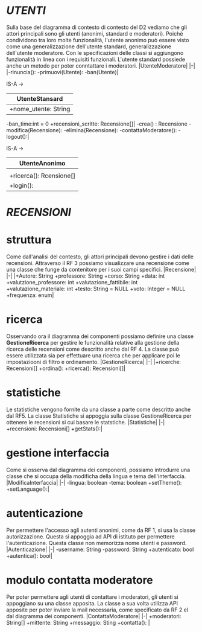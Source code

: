 # *UTENTI*
Sulla base del diagramma di contesto di contesto del D2 vediamo che gli attori principali sono gli utenti (anonimi, standard e moderatori).
Poichè condividono tra loro molte funzionalità, l'utente anonimo può essere visto come una generalizzazione dell'utente standard, generalizzazione dell'utente moderatore.
Con le specificazioni delle classi si aggiungono funzionalità in linea con i requisiti funzionali. L'utente standard possiede anche un metodo per poter conntattare i moderatori.
|UtenteModeratore|
|-|
|-rinuncia():
-primuovi(Utente):
-ban(Utente)|

IS-A ->

|UtenteStansard|
|-|
|+nome_utente: String
-ban_time:int = 0
+recensioni_scritte: Recensione[]|
-crea() : Recensione
-modifica(Recensione):
-elimina(Recensione):
-contattaModeratore():
-logout():|

IS-A ->

|UtenteAnonimo|
|-|
||
|+ricerca(): Rcensione[] 
+login():|

# *RECENSIONI*
# struttura
Come dall'analisi del contesto, gli attori principali devono gestire i dati delle recensioni. 
Attraverso il RF 3 possiamo visualizzare una recensione come una classe che funge da contenitore per i suoi campi specifici.
|Recensione|
|-|
|+Autore: String
+professore: String
+corso: String
+data: int
+valutzione_professore: int 
+valutazione_fattibile: int 
+valutazione_materiale: int
+testo: String = NULL
+voto: Integer = NULL
+frequenza: enum|

# ricerca
Osservando ora il diagramma dei componenti possiamo definire una classe **GestioneRicerca** per gestire le funzionalità relative alla gestione della ricerca delle recensioni come 
descritto anche dal RF 4. La classe può essere utilizzata sia per effettuare una ricerca che per applicare poi le impostaziooni di filtro e ordinamento.
|GestioneRicerca|
|-|
|+ricerche: Recensioni[]
+ordina():
+ricerca(): Recensioni[]|

# statistiche
Le statistiche vengono fornite da una classe a parte come descritto anche dal RF5. La classe Statistiche si appoggia sulla classe GestioneRicerca per ottenere le recensioni si cui basare le statstiche. 
|Statistiche|
|-|
+recensioni: Recensioni[]
+getStats():|

# gestione interfaccia
Come si osserva dal diagramma dei componenti, possiamo introdurre una classe che si occupa della modificha della lingua e tema dell'interfaccia.
|ModificaInterfaccia|
|-|
-lingua: boolean
-tema: boolean
+setTheme():
+setLanguage():|

# autenticazione
Per permettere l'accesso agli autenti anonimi, come da RF 1, si usa la classe autorizzazione. Questa si appoggia ad API di istituto per permettere l'autenticazione. Questa classe non memorizza nome utenti e password.
|Autenticazione|
|-|
-username: String
-password: String
+autenticato: bool
+autentica(): bool|

# modulo contatta moderatore
Per poter permettere agli utenti di contattare i moderatori, gli utenti si appoggiano su una classe apposita. La classe a sua volta utilizza API apposite per poter inviare la mail necessaria, come specificato da RF 2 el dal diagramma dei componenti. 
|ContattaModeratore|
|-|
+moderatori: String[]
+mittente: String
+messaggio: Sting
+contatta(): |
